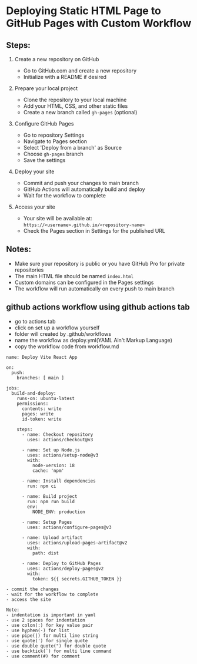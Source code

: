 # Deploying Static HTML Page to GitHub Pages with Custom Workflow

## Steps:

1. Create a new repository on GitHub
   - Go to GitHub.com and create a new repository
   - Initialize with a README if desired

2. Prepare your local project
   - Clone the repository to your local machine
   - Add your HTML, CSS, and other static files
   - Create a new branch called `gh-pages` (optional)

3. Configure GitHub Pages
   - Go to repository Settings
   - Navigate to Pages section
   - Select 'Deploy from a branch' as Source
   - Choose `gh-pages` branch
   - Save the settings

4. Deploy your site
   - Commit and push your changes to main branch
   - GitHub Actions will automatically build and deploy
   - Wait for the workflow to complete

5. Access your site
   - Your site will be available at: `https://<username>.github.io/<repository-name>`
   - Check the Pages section in Settings for the published URL

## Notes:
- Make sure your repository is public or you have GitHub Pro for private repositories
- The main HTML file should be named `index.html`
- Custom domains can be configured in the Pages settings
- The workflow will run automatically on every push to main branch

## github actions workflow using github actions tab
- go to actions tab 
- click on set up a workflow yourself 
- folder will created by .github/workflows
- name the workflow as deploy.yml(YAML Ain't Markup Language)
- copy the workflow code from workflow.md

```
name: Deploy Vite React App

on:
  push:
    branches: [ main ]

jobs:
  build-and-deploy:
    runs-on: ubuntu-latest
    permissions:
      contents: write
      pages: write
      id-token: write

    steps:
      - name: Checkout repository
        uses: actions/checkout@v3

      - name: Set up Node.js
        uses: actions/setup-node@v3
        with:
          node-version: 18
          cache: 'npm'

      - name: Install dependencies
        run: npm ci

      - name: Build project
        run: npm run build
        env:
          NODE_ENV: production

      - name: Setup Pages
        uses: actions/configure-pages@v3

      - name: Upload artifact
        uses: actions/upload-pages-artifact@v2
        with:
          path: dist

      - name: Deploy to GitHub Pages
        uses: actions/deploy-pages@v2
        with:
          token: ${{ secrets.GITHUB_TOKEN }}

- commit the changes
- wait for the workflow to complete
- access the site

Note: 
- indentation is important in yaml
- use 2 spaces for indentation
- use colon(:) for key value pair
- use hyphen(-) for list
- use pipe(|) for multi line string
- use quote(') for single quote
- use double quote(") for double quote
- use backtick(`) for multi line command
- use comment(#) for comment
